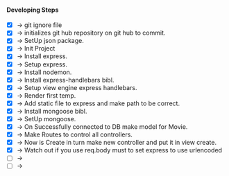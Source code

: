 

#### Developing Steps 

 - [x] -> git ignore file
 - [x] -> initializes git hub repository on git hub to commit.
 - [x] -> SetUp json package.
 - [x] -> Init Project 
 - [x] -> Install express.
 - [x] -> Setup express.
 - [x] -> Install nodemon.
 - [x] -> Install express-handlebars bibl.
 - [x] -> Setup view engine express handlebars. 
 - [x] -> Render first temp. 
 - [x] -> Add static file to express and make path to be correct. 
 - [x] -> Install mongoose bibl.
 - [x] -> SetUp mongoose.
 - [x] -> On Successfully connected to DB make model for Movie.
 - [x] -> Make Routes to control all controllers.
 - [x] -> Now is Create in turn make new controller and put it in view create.
 - [x] -> Watch out if you use req.body must to set express to use urlencoded
 - [ ] -> 
 - [ ] -> 